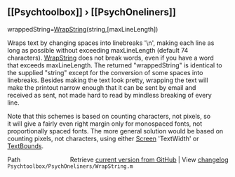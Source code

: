 ## [[Psychtoolbox]] &#8250; [[PsychOneliners]]

wrappedString=[WrapString](WrapString)(string,[maxLineLength])  
  
Wraps text by changing spaces into linebreaks '\n', making each line as  
long as possible without exceeding maxLineLength (default 74  
characters). [WrapString](WrapString) does not break words, even if you have a word  
that exceeds maxLineLength. The returned "wrappedString" is identical to  
the supplied "string" except for the conversion of some spaces into  
linebreaks. Besides making the text look pretty, wrapping the text will  
make the printout narrow enough that it can be sent by email and  
received as sent, not made hard to read by mindless breaking of every  
line.  
  
Note that this schemes is based on counting characters, not pixels, so  
it will give a fairly even right margin only for monospaced fonts, not  
proportionally spaced fonts. The more general solution would be based on  
counting pixels, not characters, using either [Screen](Screen) 'TextWidth' or  
[TextBounds](TextBounds).  




<div class="code_header" style="text-align:right;">
  <span style="float:left;">Path&nbsp;&nbsp;</span> <span class="counter">Retrieve <a href=
  "https://raw.github.com/Psychtoolbox-3/Psychtoolbox-3/beta/Psychtoolbox/PsychOneliners/WrapString.m">current version from GitHub</a> | View <a href=
  "https://github.com/Psychtoolbox-3/Psychtoolbox-3/commits/beta/Psychtoolbox/PsychOneliners/WrapString.m">changelog</a></span>
</div>
<div class="code">
  <code>Psychtoolbox/PsychOneliners/WrapString.m</code>
</div>

